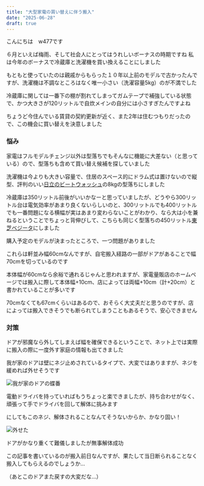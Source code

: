 ```yaml
---
title: "大型家電の買い替えに伴う搬入"
date: "2025-06-28"
draft: true
---
```


こんにちは　w477です

６月といえば梅雨、そして社会人にとってはうれしいボーナスの時期ですね
私は今年のボーナスで冷蔵庫と洗濯機を買い換えることにしました

もともと使っていたのは親戚からもらった１０年以上前のモデルで古かったんですが、洗濯機は不調なところはなく唯一小さい（洗濯容量5kg）のが不満でした

冷蔵庫に関しては一番下の棚が割れてしまってガムテープで補強している状態で、かつ大きさが120リットルで自炊メインの自分には小さすぎたんですよね

ちょうど今住んでいる賃貸の契約更新が近く、また2年は住むつもりだったので、この機会に買い替えを決意しました

### 悩み
家電はフルモデルチェンジ以外は型落ちでもそんなに機能に大差ない（と思っている）ので、型落ちも含めて買い替え候補を探していました

洗濯機は今よりも大きい容量で、住居のスペース的にドラム式は置けないので縦型、評判のいい[日立のビートウォッシュ](https://kadenfan.hitachi.co.jp/wash/lineup/bw-v80k/)の8kgの型落ちにしました

冷蔵庫は350リットル前後がいいかなーと思っていましたが、どうやら300リットル台は電気効率があまり良くないらしいのと、300リットルでも400リットルでも一番問題になる横幅が実はあまり変わらないことがわかり、なら大は小を兼ねるということでちょっと背伸びして、こちらも同じく型落ちの450リットル[東芝ベジータ](https://www.toshiba-lifestyle.com/jp/refrigerators/gr-w450gt/)にしました

購入予定のモデルが決まったところで、一つ問題がありました

これらは軒並み幅60cmなんですが、自宅搬入経路の一部がドアがあることで幅70cmを切っているのです

本体幅が60cmなら余裕で通れるじゃんと思われますが、家電量販店のホームページでは搬入に際して本体幅+10cm、店によっては両幅+10cm（計+20cm）と書かれていることが多いです

70cmなくても67cmくらいはあるので、おそらく大丈夫だと思うのですが、店によっては搬入できそうでも断られてしまうこともあるそうで、安心できません


### 対策
ドアが邪魔なら外してしまえば幅を確保できるということで、ネット上では実際に搬入の際に一度外す家庭の情報も出てきました

我が家のドアは壁にネジ止めされているタイプで、大変ではありますが、ネジを緩めれば外せそうです

![我が家のドアの蝶番](/images/2025/06/buyhugeelectronics/door.JPG)

電動ドライバを持っていればもうちょっと楽できましたが、持ち合わせがなく、頑張って手でドライバを回して解体に挑みます

にしてもこのネジ、解体されることなんてそうないからか、かなり固い！

![外せた](/images/2025/06/buyhugeelectronics/undoor.JPG)

ドアがかなり重くて難儀しましたが無事解体成功

この記事を書いているのが搬入前日なんですが、果たして当日断られることなく搬入してもらえるのでしょうか...

（あとこのドアまた戻すの大変だな...）